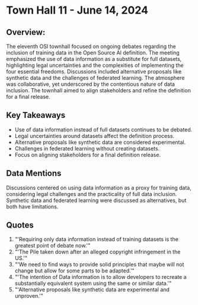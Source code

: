 # Town Hall 11 - June 14, 2024

## Overview:
The eleventh OSI townhall focused on ongoing debates regarding the inclusion of training data in the Open Source AI definition. The meeting emphasized the use of data information as a substitute for full datasets, highlighting legal uncertainties and the complexities of implementing the four essential freedoms. Discussions included alternative proposals like synthetic data and the challenges of federated learning. The atmosphere was collaborative, yet underscored by the contentious nature of data inclusion. The townhall aimed to align stakeholders and refine the definition for a final release.

## Key Takeaways
- Use of data information instead of full datasets continues to be debated.
- Legal uncertainties around datasets affect the definition process.
- Alternative proposals like synthetic data are considered experimental.
- Challenges in federated learning without creating datasets.
- Focus on aligning stakeholders for a final definition release.

## Data Mentions
Discussions centered on using data information as a proxy for training data, considering legal challenges and the practicality of full data inclusion. Synthetic data and federated learning were discussed as alternatives, but both have limitations.

## Quotes
1. "'Requiring only data information instead of training datasets is the greatest point of debate now.'"
2. "'The Pile taken down after an alleged copyright infringement in the US.'"
3. "'We need to find ways to provide solid principles that maybe will not change but allow for some parts to be adapted.'"
4. "'The intention of Data information is to allow developers to recreate a substantially equivalent system using the same or similar data.'"
5. "'Alternative proposals like synthetic data are experimental and unproven.'"

